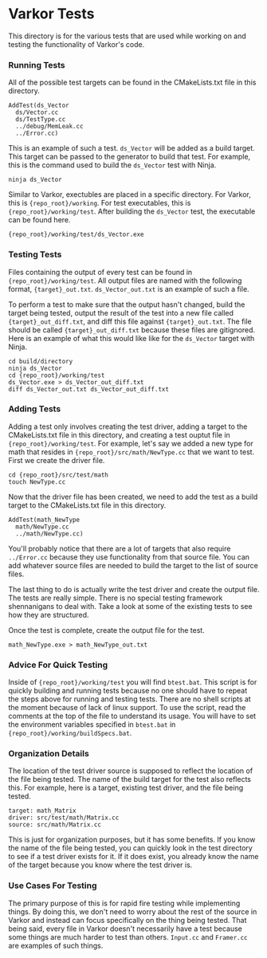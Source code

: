 # Varkor Tests

This directory is for the various tests that are used while working on and testing the functionality of Varkor's code.

### Running Tests

All of the possible test targets can be found in the CMakeLists.txt file in this directory.

```
AddTest(ds_Vector
  ds/Vector.cc
  ds/TestType.cc
  ../debug/MemLeak.cc
  ../Error.cc)
```

This is an example of such a test. `ds_Vector` will be added as a build target. This target can be passed to the generator to build that test. For example, this is the command used to build the `ds_Vector` test with Ninja.

```
ninja ds_Vector
```

Similar to Varkor, exectubles are placed in a specific directory. For Varkor, this is `{repo_root}/working`. For test executables, this is `{repo_root}/working/test`. After building the `ds_Vector` test, the executable can be found here.

```
{repo_root}/working/test/ds_Vector.exe
```

### Testing Tests

Files containing the output of every test can be found in `{repo_root}/working/test`. All output files are named with the following format, `{target}_out.txt`. `ds_Vector_out.txt` is an example of such a file.

To perform a test to make sure that the output hasn't changed, build the target being tested, output the result of the test into a new file called `{target}_out_diff.txt`, and diff this file against `{target}_out.txt`. The file should be called `{target}_out_diff.txt` because these files are gitignored. Here is an example of what this would like like for the `ds_Vector` target with Ninja.

```
cd build/directory
ninja ds_Vector
cd {repo_root}/working/test
ds_Vector.exe > ds_Vector_out_diff.txt
diff ds_Vector_out.txt ds_Vector_out_diff.txt
```

### Adding Tests

Adding a test only involves creating the test driver, adding a target to the CMakeLists.txt file in this directory, and creating a test ouptut file in `{repo_root}/working/test`. For example, let's say we added a new type for math that resides in `{repo_root}/src/math/NewType.cc` that we want to test. First we create the driver file.

```
cd {repo_root}/src/test/math
touch NewType.cc
```

Now that the driver file has been created, we need to add the test as a build target to the CMakeLists.txt file in this directory.

```
AddTest(math_NewType
  math/NewType.cc
  ../math/NewType.cc)
```

You'll probably notice that there are a lot of targets that also require `../Error.cc` because they use functionality from that source file. You can add whatever source files are needed to build the target to the list of source files.

The last thing to do is actually write the test driver and create the output file. The tests are really simple. There is no special testing framework shennanigans to deal with. Take a look at some of the existing tests to see how they are structured.

Once the test is complete, create the output file for the test.

```
math_NewType.exe > math_NewType_out.txt
```

### Advice For Quick Testing

Inside of `{repo_root}/working/test` you will find `btest.bat`. This script is for quickly building and running tests because no one should have to repeat the steps above for running and testing tests. There are no shell scripts at the moment because of lack of linux support. To use the script, read the comments at the top of the file to understand its usage. You will have to set the environment variables specified in `btest.bat` in `{repo_root}/working/buildSpecs.bat`.

### Organization Details

The location of the test driver source is supposed to reflect the location of the file being tested. The name of the build target for the test also reflects this. For example, here is a target, existing test driver, and the file being tested.

```
target: math_Matrix
driver: src/test/math/Matrix.cc
source: src/math/Matrix.cc
```

This is just for organization purposes, but it has some benefits. If you know the name of the file being tested, you can quickly look in the test directory to see if a test driver exists for it. If it does exist, you already know the name of the target because you know where the test driver is.

### Use Cases For Testing

The primary purpose of this is for rapid fire testing while implementing things. By doing this, we don't need to worry about the rest of the source in Varkor and instead can focus specifically on the thing being tested. That being said, every file in Varkor doesn't necessarily have a test because some things are much harder to test than others. `Input.cc` and `Framer.cc` are examples of such things.
